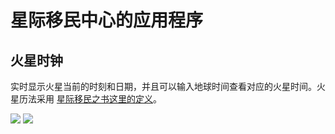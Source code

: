 # 星际移民中心的应用程序


## 火星时钟

实时显示火星当前的时刻和日期，并且可以输入地球时间查看对应的火星时间。火星历法采用 [星际移民之书这里的定义](http://book.interimm.org/navigator/mars.html#marscalendar)。

[![](https://img.shields.io/badge/Mac-Download-brightgreen.svg?style=flat-square)](https://github.com/InterImm/app/releases/download/0.0.1/Mac.MartianClock.zip)  [![](https://img.shields.io/badge/火星时钟-Source-brightgreen.svg?style=flat-square)](cal/)
